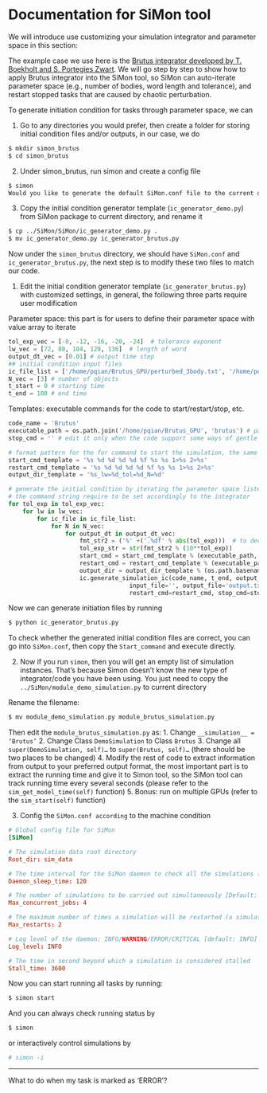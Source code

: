 # Documentation for SiMon tool

We will introduce use customizing your simulation integrator and parameter space in this section:

The example case we use here is the [Brutus integrator developed by T. Boekholt and S. Portegies Zwart](https://arxiv.org/pdf/1411.6671.pdf). We will go step by step to show how to apply Brutus integrator into the SiMon tool, so SiMon can auto-iterate parameter space (e.g., number of bodies, word length and tolerance), and restart stopped tasks that are caused by chaotic perturbation.

To generate initiation condition for tasks through parameter space, we can
1. Go to any directories you would prefer, then create a folder for storing initial condition files and/or outputs, in our case, we do
```sh
$ mkdir simon_brutus
$ cd simon_brutus
```
2. Under simon_brutus, run simon and create a config file
```sh
$ simon
Would you like to generate the default SiMon.conf file to the current directory? [Y/N] y
````

3. Copy the initial condition generator template (`ic_generator_demo.py`) from SiMon package to current directory, and rename it
```sh
$ cp ../SiMon/SiMon/ic_generator_demo.py .
$ mv ic_generator_demo.py ic_generator_brutus.py
```

Now under the `simon_brutus` directory, we should have `SiMon.conf` and `ic_generator_brutus.py`, the next step is to modify these two files to match our code.

1. Edit the initial condition generator template (`ic_generator_brutus.py`) with customized settings, in general, the following three parts require user modification

Parameter space: this part is for users to define their parameter space with value array to iterate
```py
tol_exp_vec = [-8, -12, -16, -20, -24]  # tolerance exponent
lw_vec = [72, 88, 104, 120, 136]  # length of word
output_dt_vec = [0.01] # output time step
## initial condition input files
ic_file_list = ['/home/pqian/Brutus_GPU/perturbed_3body.txt', '/home/pqian/Brutus_GPU/unperturbed_3body.txt']
N_vec = [3] # number of objects
t_start = 0 # starting time
t_end = 100 # end time
```
Templates: executable commands for the code to start/restart/stop, etc.

```py
code_name = 'Brutus'
executable_path = os.path.join('/home/pqian/Brutus_GPU', 'brutus') # path of executable brutus code
stop_cmd = '' # edit it only when the code support some ways of gentle stop

# format pattern for the for command to start the simulation, the same for the restart_cmd_template and output_dir_template
start_cmd_template = '%s %d %d %d %d %f %s %s 1>%s 2>%s'
restart_cmd_template = '%s %d %d %d %d %f %s %s 1>%s 2>%s'
output_dir_template = '%s_lw=%d_tol=%d_N=%d'

# generate the initial condition by iterating the parameter space listed in the for loop
# the command string require to be set accordingly to the integrator
for tol_exp in tol_exp_vec:
	for lw in lw_vec:
		for ic_file in ic_file_list:
			for N in N_vec:
				for output_dt in output_dt_vec:
					fmt_str2 = ('%' +('.%df' % abs(tol_exp)))  # to decimal format
					tol_exp_str = str(fmt_str2 % (10**tol_exp))
					start_cmd = start_cmd_template % (executable_path, N, lw, t_start, t_end, output_dt, tol_exp_str, ic_file, 'output.txt', 'error.txt')
					restart_cmd = restart_cmd_template % (executable_path, N, lw, t_start, t_end, output_dt, tol_exp_str, ic_file, 'output.txt', 'error.txt')
					output_dir = output_dir_template % (os.path.basename(ic_file)[:3], lw, abs(tol_exp), N)
					ic.generate_simulation_ic(code_name, t_end, output_dir, start_cmd,
								  input_file='', output_file='output.txt', error_file='error.txt',
								  restart_cmd=restart_cmd, stop_cmd=stop_cmd, niceness=abs(tol_exp)-16)
```


Now we can generate initiation files by running
```sh
$ python ic_generator_brutus.py
```

To check whether the generated initial condition files are correct, you can go into `SiMon.conf`, then copy the `Start_command` and execute directly.

2. Now if you run `simon`, then you will get an empty list of simulation instances. That’s because Simon doesn’t know the new type of integrator/code you have been using. You just need to copy the ```../SiMon/module_demo_simulation.py``` to current directory

Rename the filename:
```sh
$ mv module_demo_simulation.py module_brutus_simulation.py
```

Then edit the `module_brutus_simulation.py` as:
    1. Change `__simulation__ = ‘Brutus’`
    2. Change Class `DemoSimulation` to Class `Brutus`
    3. Change all `super(DemoSimulation, self)…` to `super(Brutus, self)…` (there should be two places to be changed)
    4. Modify the rest of code to extract information from output to your preferred output format, the most important part is to extract the running time and give it to Simon tool, so the SiMon tool can track running time every several seconds (please refer to the `sim_get_model_time(self)` function)
    5. Bonus: run on multiple GPUs (refer to the `sim_start(self)` function)

3. Config the `SiMon.conf according` to the machine condition
```conf
# Global config file for SiMon
[SiMon]

# The simulation data root directory
Root_dir: sim_data

# The time interval for the SiMon daemon to check all the simulations (in seconds) [Default: 180]
Daemon_sleep_time: 120

# The number of simulations to be carried out simultaneously [Default: 2]
Max_concurrent_jobs: 4

# The maximum number of times a simulation will be restarted (a simulation is marked as ERROR when exceeding this limit) [Default: 2]
Max_restarts: 2

# Log level of the daemon: INFO/WARNING/ERROR/CRITICAL [default: INFO]
Log_level: INFO

# The time in second beyond which a simulation is considered stalled
Stall_time: 3600
```

Now you can start running all tasks by running:
```sh
$ simon start
```
And you can always check running status by 
```sh
$ simon
``` 
or interactively control simulations by 
```sh
# simon -i
```


<hr>

What to do when my task is marked as ‘ERROR’?
